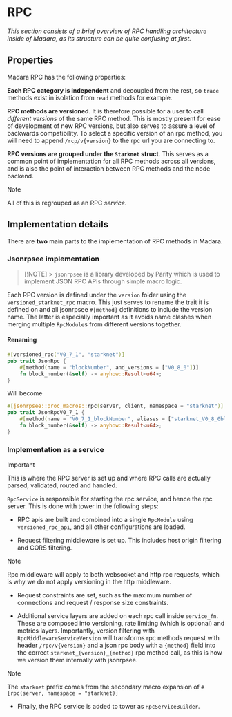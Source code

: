# RPC

_This section consists of a brief overview of RPC handling architecture inside
of Madara, as its structure can be quite confusing at first._

## Properties

Madara RPC has the following properties:

**Each RPC category is independent** and decoupled from the rest, so `trace`
methods exist in isolation from `read` methods for example.

**RPC methods are versioned**. It is therefore possible for a user to call
_different versions_ of the same RPC method. This is mostly present for ease of
development of new RPC versions, but also serves to assure a level of backwards
compatibility. To select a specific version of an rpc method, you will need to
append `/rcp/v{version}` to the rpc url you are connecting to.

**RPC versions are grouped under the `Starknet` struct**. This serves as a
common point of implementation for all RPC methods across all versions, and is
also the point of interaction between RPC methods and the node backend.

> [!NOTE]
> All of this is regrouped as an RPC _service_.

## Implementation details

There are **two** main parts to the implementation of RPC methods in Madara.

### Jsonrpsee implementation

> [!NOTE] > `jsonrpsee` is a library developed by Parity which is used to implement JSON
> RPC APIs through simple macro logic.

Each RPC version is defined under the `version` folder using the
`versioned_starknet_rpc` macro. This just serves to rename the trait it is
defined on and all jsonrpsee `#[method]` definitions to include the version
name. The latter is especially important as it avoids name clashes when merging
multiple `RpcModule`s from different versions together.

#### Renaming

```rust
#[versioned_rpc("V0_7_1", "starknet")]
pub trait JsonRpc {
    #[method(name = "blockNumber", and_versions = ["V0_8_0"])]
    fn block_number(&self) -> anyhow::Result<u64>;
}
```

Will become

```rust
#[jsonrpsee::proc_macros::rpc(server, client, namespace = "starknet")]
pub trait JsonRpcV0_7_1 {
    #[method(name = "V0_7_1_blockNumber", aliases = ["starknet_V0_8_0blockNumber"])]
    fn block_number(&self) -> anyhow::Result<u64>;
}
```

### Implementation as a service

> [!IMPORTANT]
> This is where the RPC server is set up and where RPC calls are actually
> parsed, validated, routed and handled.

`RpcService` is responsible for starting the rpc service, and hence the rpc
server. This is done with tower in the following steps:

- RPC apis are built and combined into a single `RpcModule` using
  `versioned_rpc_api`, and all other configurations are loaded.

- Request filtering middleware is set up. This includes host origin filtering
  and CORS filtering.

> [!NOTE]
> Rpc middleware will apply to both websocket and http rpc requests, which is
> why we do not apply versioning in the http middleware.

- Request constraints are set, such as the maximum number of connections and
  request / response size constraints.

- Additional service layers are added on each rpc call inside `service_fn`.
  These are composed into versioning, rate limiting (which is optional) and
  metrics layers. Importantly, version filtering with `RpcMiddlewareServiceVersion`
  will transforms rpc methods request with header `/rpc/v{version}` and a json rpc
  body with a `{method}` field into the correct `starknet_{version}_{method}` rpc
  method call, as this is how we version them internally with jsonrpsee.

> [!NOTE]
> The `starknet` prefix comes from the secondary macro expansion of
> `#[rpc(server, namespace = "starknet)]`

- Finally, the RPC service is added to tower as `RpcServiceBuilder`.
